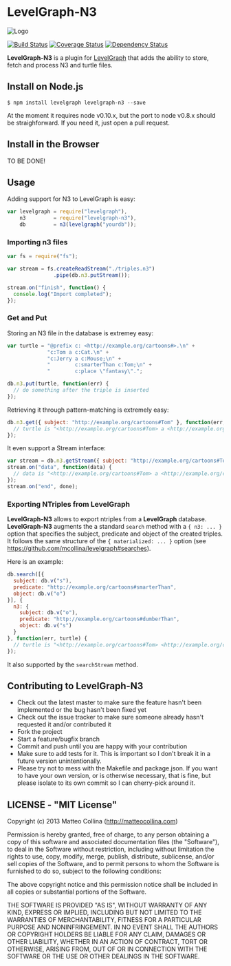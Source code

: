 LevelGraph-N3
===========

![Logo](https://github.com/mcollina/node-levelgraph/raw/master/logo.png)

[![Build Status](https://travis-ci.org/mcollina/levelgraph-n3.png)](https://travis-ci.org/mcollina/levelgraph-n3)
[![Coverage Status](https://coveralls.io/repos/mcollina/levelgraph-n3/badge.png)](https://coveralls.io/r/mcollina/levelgraph-n3)
[![Dependency Status](https://david-dm.org/mcollina/levelgraph-n3.png?theme=shields.io)](https://david-dm.org/mcollina/levelgraph-n3)

__LevelGraph-N3__ is a plugin for
[LevelGraph](http://github.com/mcollina/levelgraph) that adds the
ability to store, fetch and process N3 and turtle files.

## Install on Node.js

```shell
$ npm install levelgraph levelgraph-n3 --save
```

At the moment it requires node v0.10.x, but the port to node v0.8.x
should be straighforward.
If you need it, just open a pull request.

## Install in the Browser

TO BE DONE!

## Usage

Adding support for N3 to LevelGraph is easy:
```js
var levelgraph = require("levelgraph"),
    n3         = require("levelgraph-n3"),
    db         = n3(levelgraph("yourdb"));
```

### Importing n3 files

```js
var fs = require("fs");

var stream = fs.createReadStream("./triples.n3")
               .pipe(db.n3.putStream());

stream.on("finish", function() {
  console.log("Import completed");
});
```

### Get and Put

Storing an N3 file in the database is extremey easy:
```js
var turtle = "@prefix c: <http://example.org/cartoons#>.\n" +
             "c:Tom a c:Cat.\n" +
             "c:Jerry a c:Mouse;\n" +
             "        c:smarterThan c:Tom;\n" +
             "        c:place \"fantasy\".";

db.n3.put(turtle, function(err) {
  // do something after the triple is inserted
});
```

Retrieving it through pattern-matching is extremely easy:
```js
db.n3.get({ subject: "http://example.org/cartoons#Tom" }, function(err, turtle) {
  // turtle is "<http://example.org/cartoons#Tom> a <http://example.org/cartoons#Cat> .\n";
});
```

It even support a Stream interface:
```js
var stream = db.n3.getStream({ subject: "http://example.org/cartoons#Tom" });
stream.on("data", function(data) {
  // data is "<http://example.org/cartoons#Tom> a <http://example.org/cartoons#Cat> .\n";
});
stream.on("end", done);
```

### Exporting NTriples from LevelGraph

__LevelGraph-N3__ allows to export ntriples from a __LevelGraph__ database.
__LevelGraph-N3__ augments the a standard `search` method with a `{ n3: ... }` option
that specifies the subject, predicate and object of the created triples.
It follows the same structure of the `{ materialized: ... }` option (see https://github.com/mcollina/levelgraph#searches).

Here is an example:
```js
db.search([{
  subject: db.v("s"),
  predicate: "http://example.org/cartoons#smarterThan",
  object: db.v("o")
}], { 
  n3: {
    subject: db.v("o"),
    predicate: "http://example.org/cartoons#dumberThan",
    object: db.v("s")
  }
}, function(err, turtle) {
  // turtle is "<http://example.org/cartoons#Tom> <http://example.org/cartoons#dumberThan> <http://example.org/cartoons#Jerry> .\n"
});
```

It also supported by the `searchStream` method.

## Contributing to LevelGraph-N3

* Check out the latest master to make sure the feature hasn't been
  implemented or the bug hasn't been fixed yet
* Check out the issue tracker to make sure someone already hasn't
  requested it and/or contributed it
* Fork the project
* Start a feature/bugfix branch
* Commit and push until you are happy with your contribution
* Make sure to add tests for it. This is important so I don't break it
  in a future version unintentionally.
* Please try not to mess with the Makefile and package.json. If you
  want to have your own version, or is otherwise necessary, that is
  fine, but please isolate to its own commit so I can cherry-pick around
  it.

## LICENSE - "MIT License"

Copyright (c) 2013 Matteo Collina (http://matteocollina.com)

Permission is hereby granted, free of charge, to any person
obtaining a copy of this software and associated documentation
files (the "Software"), to deal in the Software without
restriction, including without limitation the rights to use,
copy, modify, merge, publish, distribute, sublicense, and/or sell
copies of the Software, and to permit persons to whom the
Software is furnished to do so, subject to the following
conditions:

The above copyright notice and this permission notice shall be
included in all copies or substantial portions of the Software.

THE SOFTWARE IS PROVIDED "AS IS", WITHOUT WARRANTY OF ANY KIND,
EXPRESS OR IMPLIED, INCLUDING BUT NOT LIMITED TO THE WARRANTIES
OF MERCHANTABILITY, FITNESS FOR A PARTICULAR PURPOSE AND
NONINFRINGEMENT. IN NO EVENT SHALL THE AUTHORS OR COPYRIGHT
HOLDERS BE LIABLE FOR ANY CLAIM, DAMAGES OR OTHER LIABILITY,
WHETHER IN AN ACTION OF CONTRACT, TORT OR OTHERWISE, ARISING
FROM, OUT OF OR IN CONNECTION WITH THE SOFTWARE OR THE USE OR
OTHER DEALINGS IN THE SOFTWARE.

